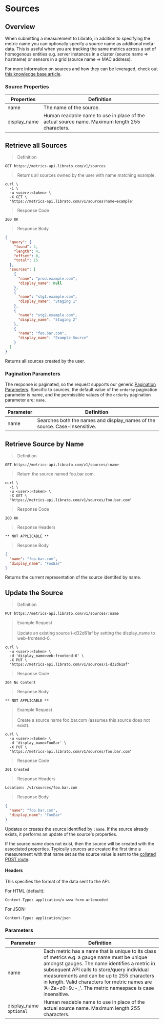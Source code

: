 # Sources

## Overview

When submitting a measurement to Librato, in addition to specifying the metric name you can optionally specify a source name as additional meta-data. This is useful when you are tracking the same metrics across a set of homogenous entities e.g. server instances in a cluster (source name => hostname) or sensors in a grid (source name => MAC address).

For more information on sources and how they can be leveraged, check out [this knowledge base article](http://support.metrics.librato.com/knowledgebase/articles/47904-what-is-a-source-and-why-does-it-say-unassigned-).

### Source Properties

Properties | Definition
---------- | ----------
name | The name of the source.
display_name | Human readable name to use in place of the actual source name. Maximum length 255 characters.

## Retrieve all Sources

>Definition

```
GET https://metrics-api.librato.com/v1/sources
```

>Returns all sources owned by the user with name matching example.

```shell
curl \
  -i \
  -u <user>:<token> \
  -X GET \
  'https://metrics-api.librato.com/v1/sources?name=example'
```

>Response Code

```
200 OK
```

>Response Body

```json
{
  "query": {
    "found": 4,
    "length": 4,
    "offset": 0,
    "total": 15
  },
  "sources": [
    {
      "name": "prod.example.com",
      "display_name": null
    },
    {
      "name": "stg1.example.com",
      "display_name": "Staging 1"
    },
    {
      "name": "stg2.example.com",
      "display_name": "Staging 2"
    },
    {
      "name": "foo.bar.com",
      "display_name": "Example Source"
    }
  ]
}
```

Returns all sources created by the user.

### Pagination Parameters

The response is paginated, so the request supports our generic [Pagination Parameters](#pagination). Specific to sources, the default value of the `orderby` pagination parameter is name, and the permissible values of the `orderby` pagination parameter are: `name`.

Parameter | Definition
--------- | ----------
name | Searches both the names and display_names of the source. Case-insensitive.

## Retrieve Source by Name

>Definition

```
GET https://metrics-api.librato.com/v1/sources/:name
```

>Return the source named foo.bar.com.

```shell
curl \
  -i \
  -u <user>:<token> \
  -X GET \
  'https://metrics-api.librato.com/v1/sources/foo.bar.com'
```

>Response Code

```
200 OK
```

>Response Headers

```
** NOT APPLICABLE **
```

>Response Body

```json
{
  "name": "foo.bar.com",
  "display_name": "FooBar"
}
```

Returns the current representation of the source identifed by name.

## Update the Source

>Definition

```
PUT https://metrics-api.librato.com/v1/sources/:name
```

>Example Request
<br><br>
>Update an existing source i-d32d61af by setting the display_name to web-frontend-0.

```shell
curl \
  -u <user>:<token> \
  -d 'display_name=web-frontend-0' \
  -X PUT \
  'https://metrics-api.librato.com/v1/sources/i-d32d61af'
```

>Response Code

```
204 No Content
```

>Response Body

```
** NOT APPLICABLE **
```

>Example Request
<br><br>
>Create a source name foo.bar.com (assumes this source does not exist).

```shell
curl \
  -u <user>:<token> \
  -d 'display_name=FooBar' \
  -X PUT \
  'https://metrics-api.librato.com/v1/sources/foo.bar.com'
```

>Response Code

```
201 Created
```

>Response Headers

```
Location: /v1/sources/foo.bar.com
```

>Response Body

```json
{
  "name": "foo.bar.com",
  "display_name": "FooBar"
}
```

Updates or creates the source identified by `:name`. If the source already exists, it performs an update of the source's properties.

If the source name does not exist, then the source will be created with the associated properties. Typically sources are created the first time a measurement with that name set as the source value is sent to the [collated POST route](#submit-metrics).


#### Headers

This specifies the format of the data sent to the API.

For HTML (default):

`Content-Type: application/x-www-form-urlencoded`

For JSON:

`Content-Type: application/json`

### Parameters

Parameter | Definition
--------- | ----------
name | Each metric has a name that is unique to its class of metrics e.g. a gauge name must be unique amongst gauges. The name identifies a metric in subsequent API calls to store/query individual measurements and can be up to 255 characters in length. Valid characters for metric names are ‘A-Za-z0-9.:-_’. The metric namespace is case insensitive.
display_name<br>`optional` | Human readable name to use in place of the actual source name. Maximum length 255 characters.
